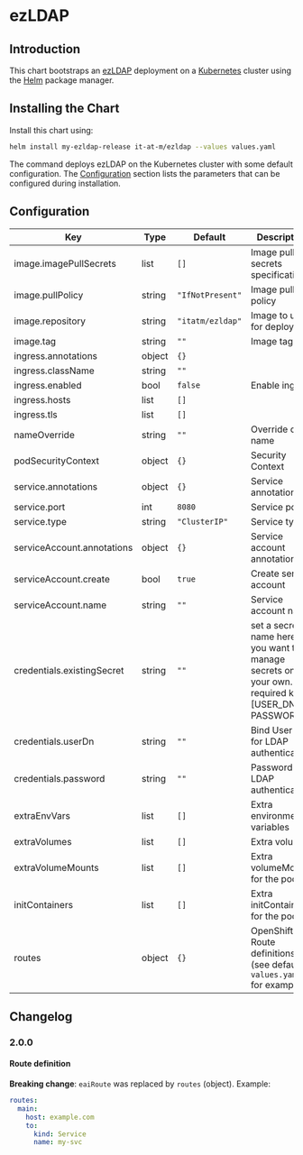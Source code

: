 # ezLDAP

## Introduction

This chart bootstraps an [ezLDAP](https://github.com/it-at-m/ezLDAP) deployment on a [Kubernetes](http://kubernetes.io) cluster using the [Helm](https://helm.sh) package manager.

## Installing the Chart

Install this chart using:

```bash
helm install my-ezldap-release it-at-m/ezldap --values values.yaml
```

The command deploys ezLDAP on the Kubernetes cluster with some default configuration. The [Configuration](#configuration) section lists the parameters that can be configured during installation.

## Configuration

| Key                        | Type   | Default          | Description                                                                                          |
| -------------------------- | ------ | ---------------- | ---------------------------------------------------------------------------------------------------- |
| image.imagePullSecrets     | list   | `[]`             | Image pull secrets specification                                                                     |
| image.pullPolicy           | string | `"IfNotPresent"` | Image pull policy                                                                                    |
| image.repository           | string | `"itatm/ezldap"` | Image to use for deploying                                                                           |
| image.tag                  | string | `""`             | Image tag                                                                                            |
| ingress.annotations        | object | `{}`             |                                                                                                      |
| ingress.className          | string | `""`             |                                                                                                      |
| ingress.enabled            | bool   | `false`          | Enable ingress                                                                                       |
| ingress.hosts              | list   | `[]`             |                                                                                                      |
| ingress.tls                | list   | `[]`             |                                                                                                      |
| nameOverride               | string | `""`             | Override chart name                                                                                  |
| podSecurityContext         | object | `{}`             | Security Context                                                                                     |
| service.annotations        | object | `{}`             | Service annotations                                                                                  |
| service.port               | int    | `8080`           | Service pot                                                                                          |
| service.type               | string | `"ClusterIP"`    | Service type                                                                                         |
| serviceAccount.annotations | object | `{}`             | Service account annotations                                                                          |
| serviceAccount.create      | bool   | `true`           | Create service account                                                                               |
| serviceAccount.name        | string | `""`             | Service account name                                                                                 |
| credentials.existingSecret | string | `""`             | set a secret name here if you want to manage secrets on your own. required keys: [USER_DN, PASSWORD] |
| credentials.userDn         | string | `""`             | Bind User-DN for LDAP authentication                                                                 |
| credentials.password       | string | `""`             | Password for LDAP authentication                                                                     |
| extraEnvVars               | list   | `[]`             | Extra environment variables                                                                          |
| extraVolumes               | list   | `[]`             | Extra volumes                                                                                        |
| extraVolumeMounts          | list   | `[]`             | Extra volumeMounts for the pods                                                                      |
| initContainers             | list   | `[]`             | Extra initContainers for the pods                                                                    |
| routes                     | object | `{}`             | OpenShift Route definitions (see default `values.yaml` for examples)                                 |

## Changelog

### 2.0.0

#### Route definition

**Breaking change**: `eaiRoute` was replaced by `routes` (object). Example:

```yaml
routes:
  main:
    host: example.com
    to:
      kind: Service
      name: my-svc
```
